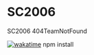 # SC2006
SC2006 404TeamNotFound

[![wakatime](https://wakatime.com/badge/user/664a73ce-e1bf-40f3-b719-ad4036c9f5a6/project/883e81d7-7003-4e7a-93a3-c538d4ff5fb1.svg)](https://wakatime.com/badge/user/664a73ce-e1bf-40f3-b719-ad4036c9f5a6/project/883e81d7-7003-4e7a-93a3-c538d4ff5fb1)
npm install
